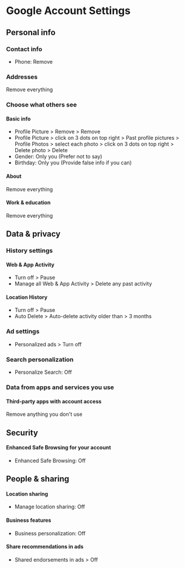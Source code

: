 # Google Account Settings

## Personal info

### Contact info

- Phone: Remove

### Addresses

Remove everything

### Choose what others see

#### Basic info

- Profile Picture > Remove > Remove
- Profile Picture > click on 3 dots on top right > Past profile pictures > Profile Photos > select each photo > click on 3 dots on top right > Delete photo > Delete
- Gender: Only you (Prefer not to say)
- Birthday: Only you (Provide false info if you can)

#### About

Remove everything

#### Work & education

Remove everything

## Data & privacy

### History settings

#### Web & App Activity

- Turn off > Pause
- Manage all Web & App Activity > Delete any past activity

#### Location History

- Turn off > Pause
- Auto Delete > Auto-delete activity older than > 3 months

### Ad settings

- Personalized ads > Turn off

### Search personalization

- Personalize Search: Off

### Data from apps and services you use

#### Third-party apps with account access

Remove anything you don't use

## Security

#### Enhanced Safe Browsing for your account

- Enhanced Safe Browsing: Off

## People & sharing

#### Location sharing

- Manage location sharing: Off

#### Business features

- Business personalization: Off

#### Share recommendations in ads

- Shared endorsements in ads > Off
